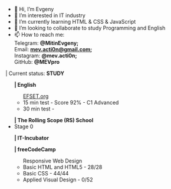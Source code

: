 - 👋 Hi, I’m Evgeny
- 👀 I’m interested in IT industry
- 🌱 I’m currently learning HTML & CSS & JavaScript
- 💞️ I’m looking to collaborate to study Programming and English
- 📫 How to reach me: 
<br>Telegram: <strong>@MitinEvgeny;</strong>
<br>Email: <strong>mev.acti0n@gmail.com;</strong>
<br>Instagram: <strong>@mev.acti0n;</strong>
<br>GitHub: <strong>@MEVpro</strong>

| Current status: <strong>STUDY</strong>

<div>
    <ul><strong>| English</strong>
        <ul><a href="https://www.efset.org/" target="_blank">EFSET.org</a>
            <li>15 min test - Score 92% - C1 Advanced</li>
            <li>30 min test - </li>
        </ul>
    </ul>
</div>

<div>
    <ul><strong>| The Rolling Scope (RS) School</strong>
        <li>Stage 0</li>
    </ul>
</div>

<div>
    <ul><strong>| IT-Incubator</strong>
    </ul>
</div>

<div>
    <ul><strong>| freeCodeCamp</strong>
        <ul>Responsive Web Design
            <li>Basic HTML and HTML5 - 28/28</li>
            <li>Basic CSS - 44/44</li>
            <li>Applied Visual Design - 0/52</li>
        </ul>
    </ul>
</div>